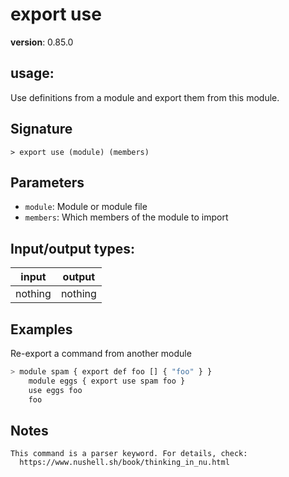 # export use

**version**: 0.85.0

## **usage**:

Use definitions from a module and export them from this module.

## Signature

`> export use (module) (members)`

## Parameters

- `module`: Module or module file
- `members`: Which members of the module to import

## Input/output types:

| input   | output  |
| ------- | ------- |
| nothing | nothing |

## Examples

Re-export a command from another module

```bash
> module spam { export def foo [] { "foo" } }
    module eggs { export use spam foo }
    use eggs foo
    foo

```

## Notes

```text
This command is a parser keyword. For details, check:
  https://www.nushell.sh/book/thinking_in_nu.html
```

